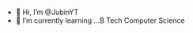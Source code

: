 - 👋 Hi, I’m @JubinYT
- 🌱 I’m currently learning ...B Tech Computer Science 

<!---
JubinYT/JubinYT is a ✨ special ✨ repository because its `README.md` (this file) appears on your GitHub profile.
You can click the Preview link to take a look at your changes.
--->
